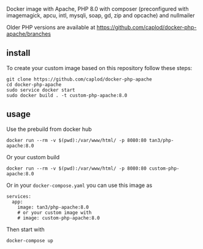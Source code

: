 Docker image with Apache, PHP 8.0 with composer (preconfigured with imagemagick,
apcu, intl, mysqli, soap, gd, zip and opcache) and nullmailer

Older PHP versions are available at https://github.com/caplod/docker-php-apache/branches

## install

To create your custom image based on this repository follow these steps:

    git clone https://github.com/caplod/docker-php-apache
    cd docker-php-apache
    sudo service docker start
    sudo docker build . -t custom-php-apache:8.0
    
## usage

Use the prebuild from docker hub

`docker run --rm -v $(pwd):/var/www/html/ -p 8080:80 tan3/php-apache:8.0`

Or your custom build

`docker run --rm -v $(pwd):/var/www/html/ -p 8080:80
custom-php-apache:8.0`

Or in your `docker-compose.yaml` you can use this image as

    services:
      app:
        image: tan3/php-apache:8.0
        # or your custom image with
        # image: custom-php-apache:8.0

Then start with 

    docker-compose up
